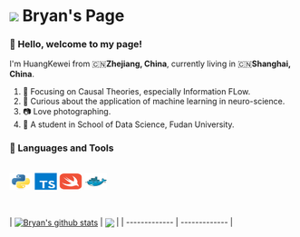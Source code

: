 # <img src="https://user-images.githubusercontent.com/49256406/193740853-31920df4-5c70-4019-92e2-ba108f14ab7a.gif" height = "30"/>  Bryan's Page



### 🙋 Hello, welcome to my page! 


I'm HuangKewei from 🇨🇳**Zhejiang, China**, currently living in 🇨🇳**Shanghai, China**.


1. 🤔 Focusing on Causal Theories, especially Information FLow. 
2. 🧫 Curious about the application of machine learning in neuro-science.
3. 📷 Love photographing.
4. 🏫 A student in School of Data Science, Fudan University.

### 🔧 Languages and Tools
<div align= "left"><br>
  <img align="center" alt="Python" height="30" width="40" src="https://raw.githubusercontent.com/devicons/devicon/master/icons/python/python-original.svg">
  <img align="center" alt="Typescript" height="30" width="40" src="https://github.com/devicons/devicon/blob/master/icons/typescript/typescript-original.svg">
  <img align="center" alt="Swift" height="30" width="40" src="https://github.com/devicons/devicon/blob/master/icons/swift/swift-original.svg">
  <img align="center" alt="Docker" height="30" width="40" src="https://github.com/devicons/devicon/blob/master/icons/docker/docker-original.svg">
  
</div>

<br></br>
| <a href="https://github.com/BryanHuang66/Bryan"><img align="center" src="https://github-readme-stats.vercel.app/api?username=BryanHuang66&show_icons=true&include_all_commits=true&theme=buefy&hide_border=true" alt="Bryan's github stats" /></a> | <a href="https://github.com/BryanHuang66/Bryan"><img align="center" src="https://github-readme-stats.vercel.app/api/top-langs/?username=BryanHuang66&layout=compact&theme=buefy&hide_border=true" /></a> |
| ------------- | ------------- |


 
